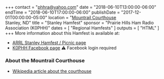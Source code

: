 +++
contact = "[phhra@yahoo.com](mailto:phhra@yahoo.com)"
date = "2018-06-10T13:00:00-06:00"
endTime = "2018-06-10T17:00:00-06:00"
publishDate = "2017-12-01T00:00:00-05:00"
location = "[Mountrail Courthouse](https://www.google.com/maps/place/101+N+Main+St,+Stanley,+ND+58784/@48.3212135,-102.3936329,17z/data=!3m1!4b1!4m5!3m4!1s0x5320bcdb4ce3ab67:0xa79df8c768af7c26!8m2!3d48.32121!4d-102.3914389)</br>Stanley, ND"
title = "Stanley Hamfest"
sponsor = "Prairie Hills Ham Radio Association (K0PHH)"
dates = [ "Regional Hamfests" ]
outputs = [ "HTML" ]
+++
More information about this Hamfest is available at:

* [ARRL Stanley Hamfest / Picnic page](http://www.arrl.org/hamfests/stanley-hamfest-picnic)
* [K0PHH Facebook page](http://facebook.com/groups/phhra.k0phh) :warning: Facebook login required

### About the Mountrail Courthouse

* [Wikipedia article about the courthouse](https://en.wikipedia.org/wiki/Mountrail_County_Courthouse)
